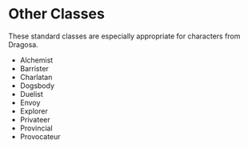 # Other Classes

These standard classes are especially appropriate for characters from Dragosa.

  - Alchemist
  - Barrister
  - Charlatan
  - Dogsbody
  - Duelist
  - Envoy
  - Explorer
  - Privateer
  - Provincial
  - Provocateur
